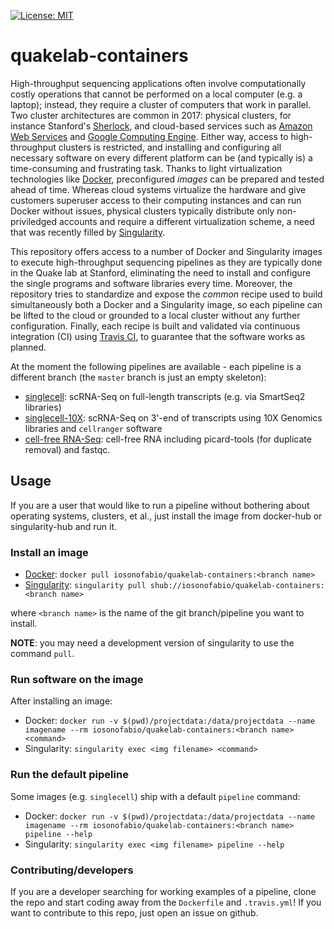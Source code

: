 [![License: MIT](https://img.shields.io/badge/License-MIT-yellow.svg)](https://opensource.org/licenses/MIT)

# quakelab-containers
High-throughput sequencing applications often involve computationally costly operations that cannot be performed on a local computer (e.g. a laptop); instead, they require a cluster of computers that work in parallel. Two cluster architectures are common in 2017: physical clusters, for instance Stanford's [Sherlock](http://sherlock.stanford.edu/mediawiki/index.php/Main_Page), and cloud-based services such as [Amazon Web Services](https://aws.amazon.com/) and [Google Computing Engine](https://cloud.google.com/compute/). Either way, access to high-throughput clusters is restricted, and installing and configuring all necessary software on every different platform can be (and typically is) a time-consuming and frustrating task. Thanks to light virtualization technologies like [Docker](https://www.docker.com/), preconfigured *images* can be prepared and tested ahead of time. Whereas cloud systems virtualize the hardware and give customers superuser access to their computing instances and can run Docker without issues, physical clusters typically distribute only non-priviledged accounts and require a different virtualization scheme, a need that was recently filled by [Singularity](http://singularity.lbl.gov/).

This repository offers access to a number of Docker and Singularity images to execute high-throughput sequencing pipelines as they are typically done in the Quake lab at Stanford, eliminating the need to install and configure the single programs and software libraries every time. Moreover, the repository tries to standardize and expose the *common* recipe used to build simultaneously both a Docker and a Singularity image, so each pipeline can be lifted to the cloud or grounded to a local cluster without any further configuration. Finally, each recipe is built and validated via continuous integration (CI) using [Travis CI](https://travis-ci.org/), to guarantee that the software works as planned.


At the moment the following pipelines are available - each pipeline is a different branch (the `master` branch is just an empty skeleton):

 - [singlecell](https://github.com/iosonofabio/quakelab-containers/tree/singlecell): scRNA-Seq on full-length transcripts (e.g. via SmartSeq2 libraries)
 - [singlecell-10X](https://github.com/iosonofabio/quakelab-containers/tree/singlecell-10X): scRNA-Seq on 3'-end of transcripts using 10X Genomics libraries and `cellranger` software
 - [cell-free RNA-Seq](https://github.com/iosonofabio/quakelab-containers/tree/cellfreeRNA): cell-free RNA including picard-tools (for duplicate removal) and fastqc.

## Usage
If you are a user that would like to run a pipeline without bothering about operating systems, clusters, et al., just install the image from docker-hub or singularity-hub and run it.

### Install an image
 - [Docker](https://hub.docker.com/r/iosonofabio/quakelab-containers/): `docker pull iosonofabio/quakelab-containers:<branch name>`
 - [Singularity](https://singularity-hub.org/collections/141/): `singularity pull shub://iosonofabio/quakelab-containers:<branch name>`

where `<branch name>` is the name of the git branch/pipeline you want to install.

**NOTE**: you may need a development version of singularity to use the command `pull`.

### Run software on the image
After installing an image:
 - Docker: `docker run -v $(pwd)/projectdata:/data/projectdata --name imagename --rm iosonofabio/quakelab-containers:<branch name> <command>`
 - Singularity: `singularity exec <img filename> <command>`

### Run the default pipeline
Some images (e.g. `singlecell`) ship with a default `pipeline` command:
 - Docker: `docker run -v $(pwd)/projectdata:/data/projectdata --name imagename --rm iosonofabio/quakelab-containers:<branch name> pipeline --help`
 - Singularity: `singularity exec <img filename> pipeline --help`

### Contributing/developers
If you are a developer searching for working examples of a pipeline, clone the repo and start coding away from the `Dockerfile` and `.travis.yml`! If you want to contribute to this repo, just open an issue on github.

